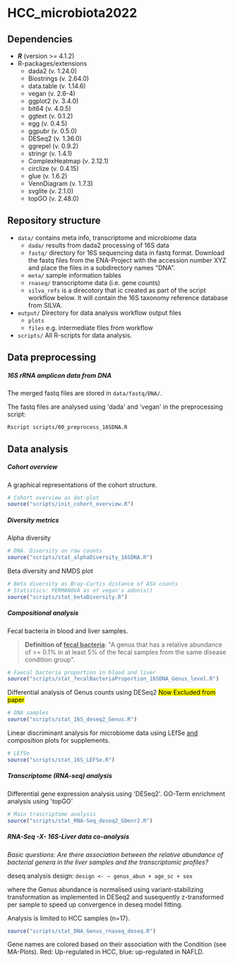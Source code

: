 # HCC_microbiota2022

## Dependencies

- ***R*** (version >= 4.1.2)
- R-packages/extensions
  - dada2 (v. 1.24.0)
  - Biostrings (v. 2.64.0)
  - data.table (v. 1.14.6)
  - vegan (v. 2.6-4)
  - ggplot2 (v. 3.4.0)
  - bit64 (v. 4.0.5)
  - ggtext (v. 0.1.2)
  - egg (v. 0.4.5)
  - ggpubr (v. 0.5.0)
  - DESeq2 (v. 1.36.0)
  - ggrepel (v. 0.9.2)
  - stringr (v. 1.4.1)
  - ComplexHeatmap (v. 2.12.1)
  - circlize (v. 0.4.15)
  - glue (v. 1.6.2)
  - VennDiagram (v. 1.7.3)
  - svglite (v. 2.1.0)
  - topGO (v. 2.48.0)

## Repository structure

- `data/` contains meta info, transcriptome and microbiome data
  - `dada/` results from dada2 processing of 16S data
  - `fastq/` directory for 16S sequencing data in fastq format. Download the fastq files from the ENA-Project with the accession number XYZ and place the files in a subdirectory names "DNA".
  - `meta/` sample information tables
  -  `rnaseq/` transcriptome data (i.e. gene counts)
  - `silva_refs` is a direcotory that ic created as part of the script workflow below. It will contain the 16S taxonomy reference database from SILVA.
- `output/` Directory for data analysis workflow output files
  - `plots`
  - `files` e.g. intermediate files from workflow
- `scripts/` All R-scripts for data analysis.

## Data preprocessing

##### 16S rRNA amplicon data from DNA

The merged fastq files are stored in `data/fastq/DNA/`.

The fastq files are analysed using 'dada' and 'vegan' in the preprocessing script:

```shell
Rscript scripts/00_preprocess_16SDNA.R
```

## Data analysis

##### Cohort overview

A graphical representations of the cohort structure.

```r
# Cohort overview as dot-plot
source("scripts/init_cohort_overview.R")
```

##### Diversity metrics

Alpha diversity

```r
# DNA. Diversity on raw counts
source("scripts/stat_alphaDiversity_16SDNA.R")
```

Beta diversity and NMDS plot

```r
# Beta diversity as Bray-Curtis distance of ASV counts
# Statistics: PERMANOVA as of vegan's adonis()
source("scripts/stat_betaDiversity.R")
```

##### Compositional analysis

Fecal bacteria in blood and liver samples. 

> **Definition of <u>fecal bacteria</u>**:  "A genus that has a relative abundance of >= 0.1% in at least 5% of the fecal samples from the same disease condition group".

```r
# Faecal bacteria proportion in blood and liver
source("scripts/stat_fecalBacteriaProportion_16SDNA_Genus_level.R")
```

Differential analysis of Genus counts using DESeq2 <mark>Now Excluded from paper</mark>

```R
# DNA samples
source("scripts/stat_16S_deseq2_Genus.R")
```

Linear discriminant analysis for microbiome data using LEfSe <u>and</u> composition plots for supplements.

```R
# LEfSe
source("scripts/stat_16S_LEFSe.R")
```

##### Transcriptome (RNA-seq) analysis

Differential gene expression analysis using 'DESeq2'. GO-Term enrichment analysis using 'topGO'

```r
# Main trascriptome analysis
source("scripts/stat_RNA-Seq_deseq2_GOenr2.R")
```

##### RNA-Seq -X- 16S-Liver data co-analysis

*Basic questions: Are there association between the relative abundance of bacterial genera in the liver samples and the transcriptomic profiles?*

deseq analysis design: `design <- ~ genus_abun + age_sc + sex`

where the Genus abundance is normalised using variant-stabilizing transformation as implemented in DESeq2 and susequently z-transformed per sample to speed up convergence in deseq model fitting.

Analysis is limited to HCC samples (n=17).

```r
source("scripts/stat_DNA_Genus_rnaseq_deseq.R")
```

Gene names are colored based on their association with the Condition (see MA-Plots). Red: Up-regulated in HCC, blue: up-regulated in NAFLD.

